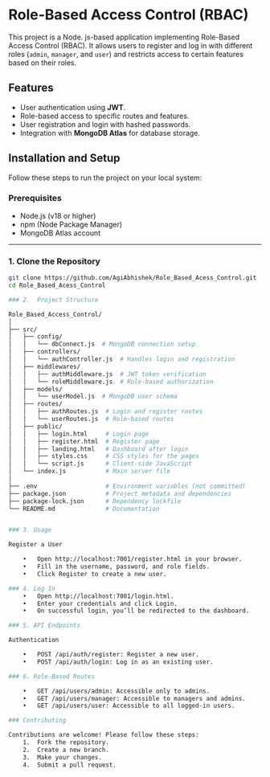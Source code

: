 # Role-Based Access Control (RBAC)

This project is a Node. js-based application implementing Role-Based Access Control (RBAC). It allows users to register and log in with different roles (`admin`, `manager`, and `user`) and restricts access to certain features based on their roles.

## Features

- User authentication using **JWT**.
- Role-based access to specific routes and features.
- User registration and login with hashed passwords.
- Integration with **MongoDB Atlas** for database storage.

## Installation and Setup

Follow these steps to run the project on your local system:

### Prerequisites

- Node.js (v18 or higher)
- npm (Node Package Manager)
- MongoDB Atlas account

---

### 1. Clone the Repository

```bash
git clone https://github.com/AgiAbhishek/Role_Based_Acess_Control.git
cd Role_Based_Acess_Control

### 2.  Project Structure

Role_Based_Access_Control/
│
├── src/
│   ├── config/
│   │   └── dbConnect.js  # MongoDB connection setup
│   ├── controllers/
│   │   └── authController.js  # Handles login and registration
│   ├── middlewares/
│   │   ├── authMiddleware.js  # JWT token verification
│   │   └── roleMiddleware.js  # Role-based authorization
│   ├── models/
│   │   └── userModel.js  # MongoDB user schema
│   ├── routes/
│   │   ├── authRoutes.js  # Login and register routes
│   │   └── userRoutes.js  # Role-based routes
│   ├── public/
│   │   ├── login.html     # Login page
│   │   ├── register.html  # Register page
│   │   ├── landing.html   # Dashboard after login
│   │   ├── styles.css     # CSS styles for the pages
│   │   └── script.js      # Client-side JavaScript
│   └── index.js           # Main server file
│
├── .env                   # Environment variables (not committed)
├── package.json           # Project metadata and dependencies
├── package-lock.json      # Dependency lockfile
└── README.md              # Documentation


### 3. Usage

Register a User

	•	Open http://localhost:7001/register.html in your browser.
	•	Fill in the username, password, and role fields.
	•	Click Register to create a new user.

### 4. Log In
	•	Open http://localhost:7001/login.html.
	•	Enter your credentials and click Login.
	•	On successful login, you’ll be redirected to the dashboard.

### 5. API Endpoints

Authentication

	•	POST /api/auth/register: Register a new user.
	•	POST /api/auth/login: Log in as an existing user.

### 6. Role-Based Routes

	•	GET /api/users/admin: Accessible only to admins.
	•	GET /api/users/manager: Accessible to managers and admins.
	•	GET /api/users/user: Accessible to all logged-in users.

### Contributing

Contributions are welcome! Please follow these steps:
	1.	Fork the repository.
	2.	Create a new branch.
	3.	Make your changes.
	4.	Submit a pull request.
